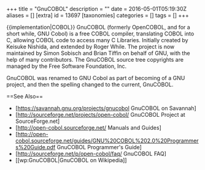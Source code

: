 +++
title = "GnuCOBOL"
description = ""
date = 2016-05-01T05:19:30Z
aliases = []
[extra]
id = 13697
[taxonomies]
categories = []
tags = []
+++

{{implementation|COBOL}}
GnuCOBOL (formerly OpenCOBOL, and for a short while, GNU Cobol) is a free COBOL compiler, translating COBOL into C, allowing COBOL code to access many C Libraries. Initially created by Keisuke Nishida, and extended by Roger While.  The project is now maintained by Simon Sobisch and Brian Tiffin on behalf of GNU, with the help of many contributors.  The GnuCOBOL source tree copyrights are managed by the Free Software Foundation, Inc.

GnuCOBOL was renamed to GNU Cobol as part of becoming of a GNU project, and then the spelling changed to the current, GnuCOBOL.

==See Also==
* [https://savannah.gnu.org/projects/gnucobol GnuCOBOL on Savannah]
* [http://sourceforge.net/projects/open-cobol/ GnuCOBOL Project at SourceForge.net]
* [http://open-cobol.sourceforge.net/ Manuals and Guides]
* [http://open-cobol.sourceforge.net/guides/GNU%20COBOL%202.0%20Programmers%20Guide.pdf GnuCOBOL Programmer's Guide]
* [http://sourceforge.net/p/open-cobol/faq/ GnuCOBOL FAQ]
* [[wp:GnuCOBOL|GnuCOBOL on Wikipedia]]
